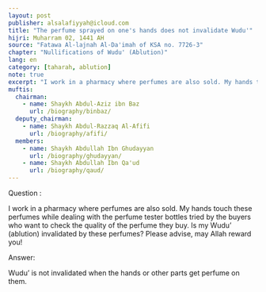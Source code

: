 ```yaml
---
layout: post
publisher: alsalafiyyah@icloud.com
title: "The perfume sprayed on one's hands does not invalidate Wudu'"
hijri: Muharram 02, 1441 AH
source: "Fatawa Al-lajnah Al-Da'imah of KSA no. 7726-3"
chapter: "Nullifications of Wudu' (Ablution)"
lang: en
category: [taharah, ablution]
note: true
excerpt: "I work in a pharmacy where perfumes are also sold. My hands touch these perfumes while dealing with the perfume tester bottles tried by the buyers who want to check the quality of the perfume they buy."
muftis:
  chairman: 
    - name: Shaykh Abdul-Aziz ibn Baz
      url: /biography/binbaz/
  deputy_chairman: 
    - name: Shaykh Abdul-Razzaq Al-Afifi
      url: /biography/afifi/
  members: 
    - name: Shaykh Abdullah Ibn Ghudayyan
      url: /biography/ghudayyan/
    - name: Shaykh Abdullah Ibn Qa'ud
      url: /biography/qaud/
---
```


Question : 

I work in a pharmacy where perfumes are also sold. My hands touch these perfumes while dealing with the perfume tester bottles tried by the buyers who want to check the quality of the perfume they buy. Is my Wudu’ (ablution) invalidated by these perfumes? Please advise, may Allah reward you! 

Answer: 

Wudu’ is not invalidated when the hands or other parts get perfume on them. 

